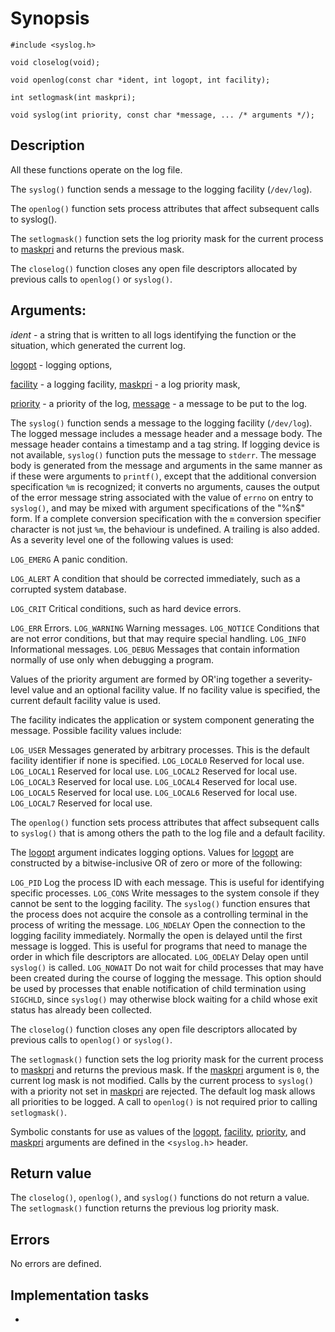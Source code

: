 # Synopsis

`#include <syslog.h>`

`void closelog(void);`

`void openlog(const char *ident, int logopt, int facility);`

`int setlogmask(int maskpri);`

`void syslog(int priority, const char *message, ... /* arguments */);`

## Description

All these functions operate on the log file.

The `syslog()` function sends a message to the logging facility (`/dev/log`).

The `openlog()` function sets process attributes that affect subsequent calls to syslog(). 

The `setlogmask()` function sets the log priority mask for the current process to <u>maskpri</u> and returns the previous mask.

The `closelog()` function closes any open file descriptors allocated by previous calls to `openlog()` or `syslog()`.

## Arguments:

$ident$ - a string that is written to all logs identifying the function or the situation, which generated the current log.

<u>logopt</u> - logging options,

<u>facility</u> - a logging facility,
<u>maskpri</u> -  a log priority mask,

<u>priority</u> - a priority of the log,
<u>message</u> - a message to be put to the log.

The `syslog()` function sends a message to the logging facility (`/dev/log`). The logged message includes a message header and a message body. The message header contains a timestamp and a tag string. If logging device is not available, `syslog()` function puts the message to `stderr`.
The message body is generated from the message and arguments in the same manner as if these were arguments to `printf()`, except that the additional conversion specification `%m` is recognized; it converts no arguments, causes the output of the error message string associated with the value of `errno` on entry to `syslog()`, and may be mixed with argument specifications of the "%n$" form. If a complete conversion specification with the `m` conversion specifier character is not just `%m`, the behaviour is undefined. A trailing <newline> is also added.
As a severity level one of the following values is used:

`LOG_EMERG`     A panic condition.

`LOG_ALERT`     A condition that should be corrected immediately, such as a corrupted system database.

`LOG_CRIT`      Critical conditions, such as hard device errors.

`LOG_ERR`       Errors.
`LOG_WARNING`   Warning messages.
`LOG_NOTICE`    Conditions that are not error conditions, but that may require special handling.
`LOG_INFO`      Informational messages.
`LOG_DEBUG`     Messages that contain information normally of use only when debugging a program. 

Values of the priority argument are formed by OR'ing together a severity-level value and an optional facility value. If no facility value is specified, the current default facility value is used.

The facility indicates the application or system component generating the message. Possible facility values include:

`LOG_USER`      Messages generated by arbitrary processes. This is the default facility identifier if none is specified.
`LOG_LOCAL0`    Reserved for local use.
`LOG_LOCAL1`    Reserved for local use.
`LOG_LOCAL2`    Reserved for local use.
`LOG_LOCAL3`    Reserved for local use. 
`LOG_LOCAL4`    Reserved for local use.
`LOG_LOCAL5`    Reserved for local use.
`LOG_LOCAL6`    Reserved for local use.
`LOG_LOCAL7`    Reserved for local use. 

The `openlog()` function sets process attributes that affect subsequent calls to `syslog()` that is among others the path to the log file and a default facility. 

The <u>logopt</u> argument indicates logging options. Values for <u>logopt</u> are constructed by a bitwise-inclusive OR of zero or more of the following:

`LOG_PID`       Log the process ID with each message. This is useful for identifying specific processes.
`LOG_CONS`      Write messages to the system console if they cannot be sent to the logging facility. The `syslog()` function ensures that the process does not acquire the console as a controlling terminal in the process of writing the message.
`LOG_NDELAY`    Open the connection to the logging facility immediately. Normally the open is delayed until the first message is logged. This is useful for programs that need to manage the order in which file descriptors are allocated.
`LOG_ODELAY`    Delay open until `syslog()` is called.
`LOG_NOWAIT`    Do not wait for child processes that may have been created during the course of logging the message. This option should be used by processes that enable notification of child termination using `SIGCHLD`, since `syslog()` may otherwise block waiting for a child whose exit status has already been collected. 


The `closelog()` function closes any open file descriptors allocated by previous calls to `openlog()` or `syslog()`.

The `setlogmask()` function sets the log priority mask for the current process to <u>maskpri</u> and returns the previous mask. If the <u>maskpri</u> argument is `0`, the current log mask is not modified. Calls by the current process to `syslog()` with a priority not set in <u>maskpri</u> are rejected. The default log mask allows all priorities to be logged. A call to `openlog()` is not required prior to calling `setlogmask()`.

Symbolic constants for use as values of the <u>logopt</u>, <u>facility</u>, <u>priority</u>, and <u>maskpri</u> arguments are defined in the <`syslog.h`> header.


## Return value

The `closelog()`, `openlog()`, and `syslog()` functions do not return a value.
The `setlogmask()` function returns the previous log priority mask. 

## Errors

No errors are defined. 

## Implementation tasks

* 